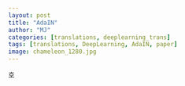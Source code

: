 ```yaml
---
layout: post
title: "AdaIN"
author: "MJ"
categories: [translations, deeplearning_trans]
tags: [translations, DeepLearning, AdaIN, paper]
image: chameleon_1280.jpg
---
```


호
